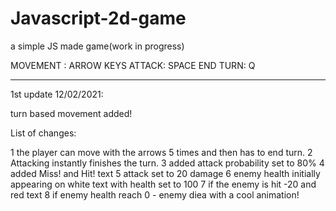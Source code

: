 # Javascript-2d-game
a simple JS made game(work in progress)

MOVEMENT : ARROW KEYS
ATTACK: SPACE
END TURN: Q

*************************************************************************

1st update 12/02/2021:

turn based movement added!

List of changes:

1 the player can move with the arrows 5 times and then has to end turn.
2 Attacking instantly finishes the turn.
3 added attack probability set to 80%
4 added Miss! and Hit! text
5 attack set to 20 damage
6 enemy health initially appearing on white text with health set to 100
7 if the enemy is hit -20 and red text
8 if enemy health reach 0 - enemy diea with a cool animation!

